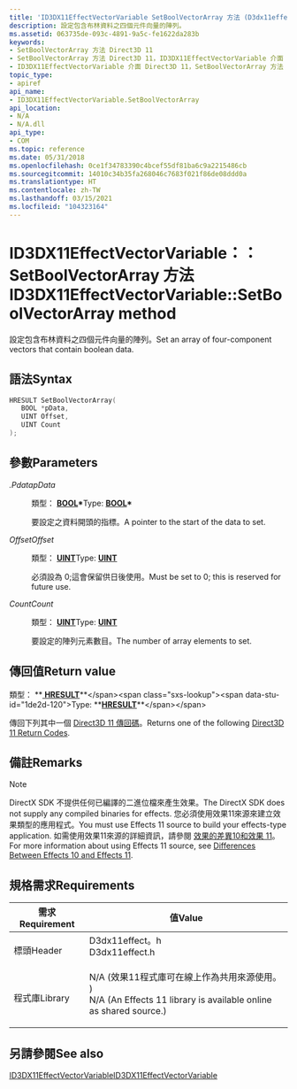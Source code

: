 ```yaml
---
title: 'ID3DX11EffectVectorVariable SetBoolVectorArray 方法 (D3dx11effect .h) '
description: 設定包含布林資料之四個元件向量的陣列。
ms.assetid: 063735de-093c-4891-9a5c-fe1622da283b
keywords:
- SetBoolVectorArray 方法 Direct3D 11
- SetBoolVectorArray 方法 Direct3D 11，ID3DX11EffectVectorVariable 介面
- ID3DX11EffectVectorVariable 介面 Direct3D 11，SetBoolVectorArray 方法
topic_type:
- apiref
api_name:
- ID3DX11EffectVectorVariable.SetBoolVectorArray
api_location:
- N/A
- N/A.dll
api_type:
- COM
ms.topic: reference
ms.date: 05/31/2018
ms.openlocfilehash: 0ce1f34783390c4bcef55df81ba6c9a2215486cb
ms.sourcegitcommit: 14010c34b35fa268046c7683f021f86de08ddd0a
ms.translationtype: HT
ms.contentlocale: zh-TW
ms.lasthandoff: 03/15/2021
ms.locfileid: "104323164"
---
```

# <a name="id3dx11effectvectorvariablesetboolvectorarray-method"></a><span data-ttu-id="1de2d-106">ID3DX11EffectVectorVariable：： SetBoolVectorArray 方法</span><span class="sxs-lookup"><span data-stu-id="1de2d-106">ID3DX11EffectVectorVariable::SetBoolVectorArray method</span></span>

<span data-ttu-id="1de2d-107">設定包含布林資料之四個元件向量的陣列。</span><span class="sxs-lookup"><span data-stu-id="1de2d-107">Set an array of four-component vectors that contain boolean data.</span></span>

## <a name="syntax"></a><span data-ttu-id="1de2d-108">語法</span><span class="sxs-lookup"><span data-stu-id="1de2d-108">Syntax</span></span>


```C++
HRESULT SetBoolVectorArray(
   BOOL *pData,
   UINT Offset,
   UINT Count
);
```



## <a name="parameters"></a><span data-ttu-id="1de2d-109">參數</span><span class="sxs-lookup"><span data-stu-id="1de2d-109">Parameters</span></span>

<dl> <dt>

<span data-ttu-id="1de2d-110">*.Pdata*</span><span class="sxs-lookup"><span data-stu-id="1de2d-110">*pData*</span></span> 
</dt> <dd>

<span data-ttu-id="1de2d-111">類型： **[ **BOOL**](/windows/desktop/WinProg/windows-data-types)\***</span><span class="sxs-lookup"><span data-stu-id="1de2d-111">Type: **[**BOOL**](/windows/desktop/WinProg/windows-data-types)\***</span></span>

<span data-ttu-id="1de2d-112">要設定之資料開頭的指標。</span><span class="sxs-lookup"><span data-stu-id="1de2d-112">A pointer to the start of the data to set.</span></span>

</dd> <dt>

<span data-ttu-id="1de2d-113">*Offset*</span><span class="sxs-lookup"><span data-stu-id="1de2d-113">*Offset*</span></span> 
</dt> <dd>

<span data-ttu-id="1de2d-114">類型： **[ **UINT**](/windows/desktop/WinProg/windows-data-types)**</span><span class="sxs-lookup"><span data-stu-id="1de2d-114">Type: **[**UINT**](/windows/desktop/WinProg/windows-data-types)**</span></span>

<span data-ttu-id="1de2d-115">必須設為 0;這會保留供日後使用。</span><span class="sxs-lookup"><span data-stu-id="1de2d-115">Must be set to 0; this is reserved for future use.</span></span>

</dd> <dt>

<span data-ttu-id="1de2d-116">*Count*</span><span class="sxs-lookup"><span data-stu-id="1de2d-116">*Count*</span></span> 
</dt> <dd>

<span data-ttu-id="1de2d-117">類型： **[ **UINT**](/windows/desktop/WinProg/windows-data-types)**</span><span class="sxs-lookup"><span data-stu-id="1de2d-117">Type: **[**UINT**](/windows/desktop/WinProg/windows-data-types)**</span></span>

<span data-ttu-id="1de2d-118">要設定的陣列元素數目。</span><span class="sxs-lookup"><span data-stu-id="1de2d-118">The number of array elements to set.</span></span>

</dd> </dl>

## <a name="return-value"></a><span data-ttu-id="1de2d-119">傳回值</span><span class="sxs-lookup"><span data-stu-id="1de2d-119">Return value</span></span>

<span data-ttu-id="1de2d-120">類型： **[ **HRESULT**](https://msdn.microsoft.com/library/Bb401631(v=MSDN.10).aspx)**</span><span class="sxs-lookup"><span data-stu-id="1de2d-120">Type: **[**HRESULT**](https://msdn.microsoft.com/library/Bb401631(v=MSDN.10).aspx)**</span></span>

<span data-ttu-id="1de2d-121">傳回下列其中一個 [Direct3D 11 傳回碼](d3d11-graphics-reference-returnvalues.md)。</span><span class="sxs-lookup"><span data-stu-id="1de2d-121">Returns one of the following [Direct3D 11 Return Codes](d3d11-graphics-reference-returnvalues.md).</span></span>

## <a name="remarks"></a><span data-ttu-id="1de2d-122">備註</span><span class="sxs-lookup"><span data-stu-id="1de2d-122">Remarks</span></span>

> [!Note]  
> <span data-ttu-id="1de2d-123">DirectX SDK 不提供任何已編譯的二進位檔來產生效果。</span><span class="sxs-lookup"><span data-stu-id="1de2d-123">The DirectX SDK does not supply any compiled binaries for effects.</span></span> <span data-ttu-id="1de2d-124">您必須使用效果11來源來建立效果類型的應用程式。</span><span class="sxs-lookup"><span data-stu-id="1de2d-124">You must use Effects 11 source to build your effects-type application.</span></span> <span data-ttu-id="1de2d-125">如需使用效果11來源的詳細資訊，請參閱 [效果的差異10和效果 11](d3d11-graphics-programming-guide-effects-differences.md)。</span><span class="sxs-lookup"><span data-stu-id="1de2d-125">For more information about using Effects 11 source, see [Differences Between Effects 10 and Effects 11](d3d11-graphics-programming-guide-effects-differences.md).</span></span>

 

## <a name="requirements"></a><span data-ttu-id="1de2d-126">規格需求</span><span class="sxs-lookup"><span data-stu-id="1de2d-126">Requirements</span></span>



| <span data-ttu-id="1de2d-127">需求</span><span class="sxs-lookup"><span data-stu-id="1de2d-127">Requirement</span></span> | <span data-ttu-id="1de2d-128">值</span><span class="sxs-lookup"><span data-stu-id="1de2d-128">Value</span></span> |
|--------------------|----------------------------------------------------------------------------------------------------------------------------------------------|
| <span data-ttu-id="1de2d-129">標頭</span><span class="sxs-lookup"><span data-stu-id="1de2d-129">Header</span></span><br/>  | <dl> <span data-ttu-id="1de2d-130"><dt>D3dx11effect。h</dt></span><span class="sxs-lookup"><span data-stu-id="1de2d-130"><dt>D3dx11effect.h</dt></span></span> </dl>                                                    |
| <span data-ttu-id="1de2d-131">程式庫</span><span class="sxs-lookup"><span data-stu-id="1de2d-131">Library</span></span><br/> | <dl> <span data-ttu-id="1de2d-132"><dt>N/A (效果11程式庫可在線上作為共用來源使用。 ) </dt></span><span class="sxs-lookup"><span data-stu-id="1de2d-132"><dt>N/A (An Effects 11 library is available online as shared source.)</dt></span></span> </dl> |



## <a name="see-also"></a><span data-ttu-id="1de2d-133">另請參閱</span><span class="sxs-lookup"><span data-stu-id="1de2d-133">See also</span></span>

<dl> <dt>

[<span data-ttu-id="1de2d-134">ID3DX11EffectVectorVariable</span><span class="sxs-lookup"><span data-stu-id="1de2d-134">ID3DX11EffectVectorVariable</span></span>](id3dx11effectvectorvariable.md)
</dt> </dl>

 

